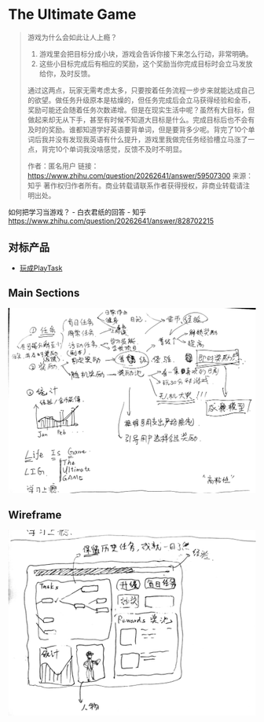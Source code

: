 # The Ultimate Game

> 游戏为什么会如此让人上瘾？
> 
> 1. 游戏里会把目标分成小块，游戏会告诉你接下来怎么行动，非常明确。
> 2. 这些小目标完成后有相应的奖励，这个奖励当你完成目标时会立马发放给你，及时反馈。
> 
> 通过这两点，玩家无需考虑太多，只要按着任务流程一步步来就能达成自己的欲望。做任务升级原本是枯燥的，但任务完成后会立马获得经验和金币，奖励可能还会随着任务次数递增。但是在现实生活中呢？虽然有大目标，但做起来却无从下手，甚至有时候不知道大目标是什么。完成目标后也不会有及时的奖励。谁都知道学好英语要背单词，但是要背多少呢。背完了10个单词后我并没有发现我英语有什么提升，游戏里我做完任务经验槽立马涨了一点，背完10个单词我没啥感觉，反馈不及时不明显。
> 
> 作者：匿名用户
> 链接：https://www.zhihu.com/question/20262641/answer/59507300
> 来源：知乎
> 著作权归作者所有。商业转载请联系作者获得授权，非商业转载请注明出处。

如何把学习当游戏？ - 白衣君纸的回答 - 知乎
https://www.zhihu.com/question/20262641/answer/828702215

## 对标产品

- [玩成PlayTask](https://www.zhihu.com/question/47684675)

## Main Sections

![](./media/main-functions.jpg)

## Wireframe
![](./media/wireframe-v1.jpg)
